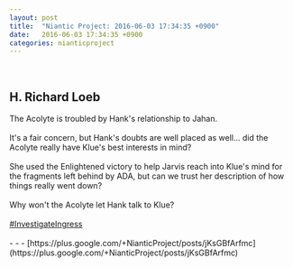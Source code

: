 ```yaml
---
layout: post
title:  "Niantic Project: 2016-06-03 17:34:35 +0900"
date:   2016-06-03 17:34:35 +0900
categories: nianticproject
---
```

<div class="shared"><br /><h2>H. Richard Loeb</h2>The Acolyte is troubled by Hank's relationship to Jahan. <br /><br />It's a fair concern, but Hank's doubts are well placed as well... did the Acolyte really have Klue's best interests in mind? <br /><br />She used the Enlightened victory to help Jarvis reach into Klue's mind for the fragments left behind by ADA, but can we trust her description of how things really went down? <br /><br />Why won't the Acolyte let Hank talk to Klue?<br /><br /><a rel="nofollow" class="ot-hashtag" href="https://plus.google.com/s/%23InvestigateIngress">#InvestigateIngress</a><br /><br /></div>
- - -
[https://plus.google.com/+NianticProject/posts/jKsGBfArfmc](https://plus.google.com/+NianticProject/posts/jKsGBfArfmc)
